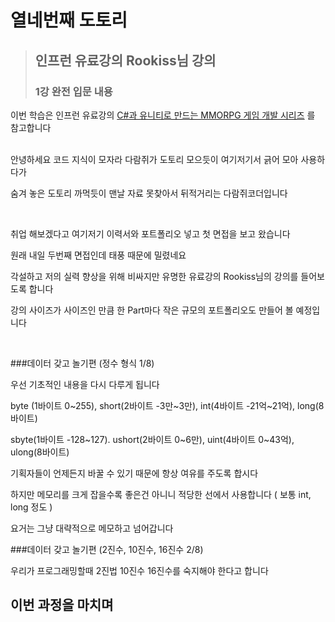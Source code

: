 <!-- Heading -->
#  열네번째 도토리

<!-- Quote -->
> ## 인프런 유료강의 Rookiss님 강의
> 
> ### 1강 완전 입문 내용

이번 학습은 인프런 유료강의 [C#과 유니티로 만드는 MMORPG 게임 개발 시리즈](https://www.inflearn.com/course/%EC%9C%A0%EB%8B%88%ED%8B%B0-MMORPG-%EA%B0%9C%EB%B0%9C-part1/dashboard)
를 참고합니다

<br>
안녕하세요 코드 지식이 모자라 다람쥐가 도토리 모으듯이 여기저기서 긁어 모아 사용하다가

숨겨 놓은 도토리 까먹듯이 맨날 자료 못찾아서 뒤적거리는 다람쥐코더입니다

<br>

취업 해보겠다고 여기저기 이력서와 포트폴리오 넣고 첫 면접을 보고 왔습니다

원래 내일 두번째 면접인데 태풍 때문에 밀렸네요

각설하고 저의 실력 향상을 위해 비싸지만 유명한 유료강의 Rookiss님의 강의를 들어보도록 합니다

강의 사이즈가 사이즈인 만큼 한 Part마다 작은 규모의 포트폴리오도 만들어 볼 예정입니다

<br>

###데이터 갖고 놀기편 (정수 형식 1/8)

우선 기초적인 내용을 다시 다루게 됩니다

byte (1바이트 0~255), short(2바이트 -3만~3만), int(4바이트 -21억~21억), long(8바이트)

sbyte(1바이트 -128~127). ushort(2바이트 0~6만), uint(4바이트 0~43억), ulong(8바이트)

기획자들이 언제든지 바꿀 수 있기 때문에 항상 여유를 주도록 합시다

하지만 메모리를 크게 잡을수록 좋은건 아니니 적당한 선에서 사용합니다 ( 보통 int, long 정도 ) 

요거는 그냥 대략적으로 메모하고 넘어갑니다

###데이터 갖고 놀기편 (2진수, 10진수, 16진수 2/8)

우리가 프로그래밍할때 2진법 10진수 16진수를 숙지해야 한다고 합니다





## 이번 과정을 마치며


